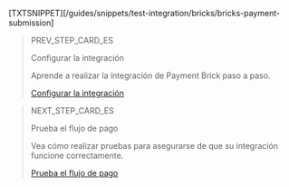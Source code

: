 [TXTSNIPPET][/guides/snippets/test-integration/bricks/bricks-payment-submission]

> PREV_STEP_CARD_ES 
>
> Configurar la integración 
>
> Aprende a realizar la integración de Payment Brick paso a paso.
>
> [Configurar la integración](/developers/es/docs/checkout-bricks/payment-brick/configure-integration)

> NEXT_STEP_CARD_ES 
>
> Prueba el flujo de pago
>
> Vea cómo realizar pruebas para asegurarse de que su integración funcione correctamente.
>
> [Prueba el flujo de pago](/developers/es/docs/checkout-bricks/payment-brick/integration-test/test-payment-flow)